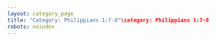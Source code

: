 ```yaml
---
layout: category_page
title: "Category: Philippians 1:7-8"\category: Philippians 1:7-8
robots: noindex
---
```

